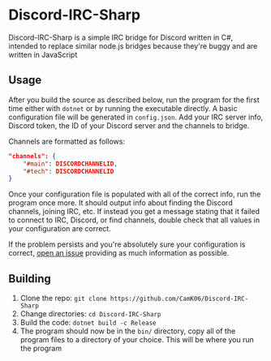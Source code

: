 
# Discord-IRC-Sharp

  

Discord-IRC-Sharp is a simple IRC bridge for Discord written in C#, intended to replace similar node.js bridges because they're buggy and are written in JavaScript

## Usage
After you build the source as described below, run the program for the first time either with `dotnet` or by running the executable directly.
A basic configuration file will be generated in `config.json`. Add your IRC server info, Discord token, the ID of your Discord server and the channels to bridge.

Channels are formatted as follows: 

```json
"channels": {
	"#main": DISCORDCHANNELID,
	"#tech": DISCORDCHANNELID
}
```
Once your configuration file is populated with all of the correct info, run the program once more. It should output info about finding the Discord channels, joining IRC, etc. If instead you get a message stating that it failed to connect to IRC, Discord, or find channels, double check that all values in your configuration are correct.

If the problem persists and you're absolutely sure your configuration is correct, [open an issue](https://github.com/CamK06/Discord-IRC-Sharp/issues/new) providing as much information as possible.

## Building
1. Clone the repo: ``git clone https://github.com/CamK06/Discord-IRC-Sharp``
2. Change directories: ``cd Discord-IRC-Sharp``
3. Build the code: ``dotnet build -c Release``
4. The program should now be in the `bin/` directory, copy all of the program files to a directory of your choice. This will be where you run the program
